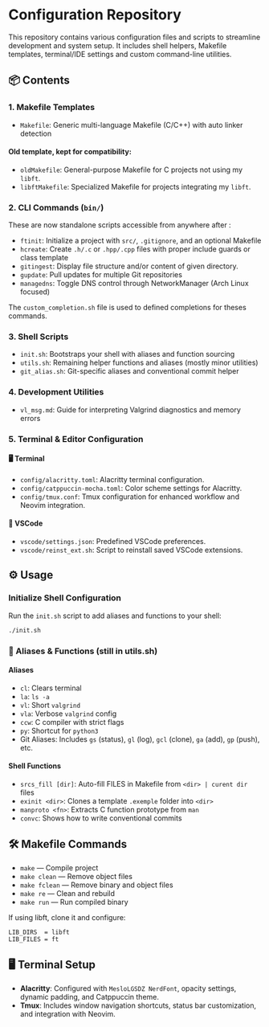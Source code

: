 # Configuration Repository

This repository contains various configuration files and scripts to streamline development and system setup. It includes shell helpers, Makefile templates, terminal/IDE settings and custom command-line utilities.

## 📦 Contents

### 1. **Makefile Templates**

-   `Makefile`: Generic multi-language Makefile (C/C++) with auto linker detection

#### Old template, kept for compatibility:

-   `oldMakefile`: General-purpose Makefile for C projects not using my `libft`.
-   `libftMakefile`: Specialized Makefile for projects integrating my `libft`.

### 2. **CLI Commands (`bin/`)**

These are now standalone scripts accessible from anywhere after :

-   `ftinit`: Initialize a project with `src/`, `.gitignore`, and an optional Makefile
-   `hcreate`: Create `.h/.c` or `.hpp/.cpp` files with proper include guards or class template
-   `gitingest`: Display file structure and/or content of given directory.
-   `gupdate`: Pull updates for multiple Git repositories
-   `managedns`: Toggle DNS control through NetworkManager (Arch Linux focused)

The `custom_completion.sh` file is used to defined completions for theses commands.

### 3. **Shell Scripts**

-   `init.sh`: Bootstraps your shell with aliases and function sourcing
-   `utils.sh`: Remaining helper functions and aliases (mostly minor utilities)
-   `git_alias.sh`: Git-specific aliases and conventional commit helper

### 4. **Development Utilities**

-   `vl_msg.md`: Guide for interpreting Valgrind diagnostics and memory errors

### 5. **Terminal & Editor Configuration**

#### **🖥️ Terminal**

-   `config/alacritty.toml`: Alacritty terminal configuration.
-   `config/catppuccin-mocha.toml`: Color scheme settings for Alacritty.
-   `config/tmux.conf`: Tmux configuration for enhanced workflow and Neovim integration.

#### **📝 VSCode**

-   `vscode/settings.json`: Predefined VSCode preferences.
-   `vscode/reinst_ext.sh`: Script to reinstall saved VSCode extensions.

## ⚙️ Usage

### **Initialize Shell Configuration**

Run the `init.sh` script to add aliases and functions to your shell:

```bash
./init.sh
```

### **🧠 Aliases & Functions (still in utils.sh)**

#### Aliases

-   `cl`: Clears terminal
-   `la`: `ls -a`
-   `vl`: Short `valgrind`
-   `vla`: Verbose `valgrind` config
-   `ccw`: C compiler with strict flags
-   `py`: Shortcut for `python3`
-   Git Aliases: Includes `gs` (status), `gl` (log), `gcl` (clone), `ga` (add), `gp` (push), etc.

#### Shell Functions

-   `srcs_fill [dir]`: Auto-fill FILES in Makefile from `<dir> | curent dir` files
-   `exinit <dir>`: Clones a template `.exemple` folder into `<dir>`
-   `manproto <fn>`: Extracts C function prototype from `man`
-   `convc`: Shows how to write conventional commits

## 🛠️ Makefile Commands

-   `make` — Compile project
-   `make clean` — Remove object files
-   `make fclean` — Remove binary and object files
-   `make re` — Clean and rebuild
-   `make run` — Run compiled binary

If using libft, clone it and configure:

```make
LIB_DIRS  = libft
LIB_FILES = ft
```

## **🖥️ Terminal Setup**

-   **Alacritty**: Configured with `MesloLGSDZ NerdFont`, opacity settings, dynamic padding, and Catppuccin theme.
-   **Tmux**: Includes window navigation shortcuts, status bar customization, and integration with Neovim.
